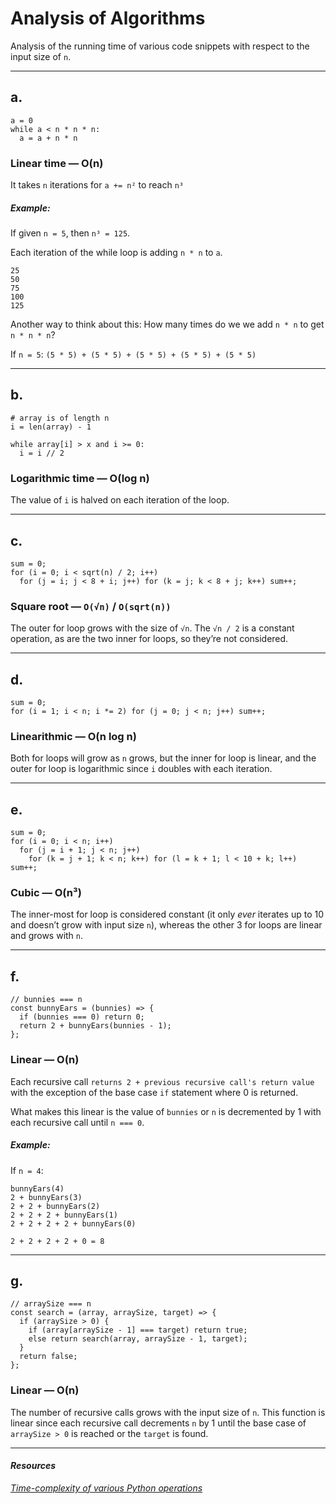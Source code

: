 Analysis of Algorithms
======================

Analysis of the running time of various code snippets with respect to the input size of `n`.

------------------------------------------------------------------------

a.
--

    a = 0
    while a < n * n * n:
      a = a + n * n

### Linear time — O(n)

It takes `n` iterations for `a += n²` to reach `n³`

##### Example:

If given `n = 5`, then `n³ = 125`.

Each iteration of the while loop is adding `n * n` to `a`.

    25
    50
    75
    100
    125

Another way to think about this: How many times do we we add `n * n` to get `n * n * n`?

If `n = 5`: `(5 * 5) + (5 * 5) + (5 * 5) + (5 * 5) + (5 * 5)`

------------------------------------------------------------------------

b.
--

    # array is of length n
    i = len(array) - 1

    while array[i] > x and i >= 0:
      i = i // 2

### Logarithmic time — O(log n)

The value of `i` is halved on each iteration of the loop.

------------------------------------------------------------------------

c.
--

    sum = 0;
    for (i = 0; i < sqrt(n) / 2; i++)
      for (j = i; j < 8 + i; j++) for (k = j; k < 8 + j; k++) sum++;

### Square root — `O(√n)` / `O(sqrt(n))`

The outer for loop grows with the size of `√n`. The `√n / 2` is a constant operation, as are the two inner for loops, so they’re not considered.

------------------------------------------------------------------------

d.
--

    sum = 0;
    for (i = 1; i < n; i *= 2) for (j = 0; j < n; j++) sum++;

### Linearithmic — O(n log n)

Both for loops will grow as `n` grows, but the inner for loop is linear, and the outer for loop is logarithmic since `i` doubles with each iteration.

------------------------------------------------------------------------

e.
--

    sum = 0;
    for (i = 0; i < n; i++)
      for (j = i + 1; j < n; j++)
        for (k = j + 1; k < n; k++) for (l = k + 1; l < 10 + k; l++) sum++;

### Cubic — O(n³)

The inner-most for loop is considered constant (it only *ever* iterates up to 10 and doesn’t grow with input size `n`), whereas the other 3 for loops are linear and grows with `n`.

------------------------------------------------------------------------

f.
--

    // bunnies === n
    const bunnyEars = (bunnies) => {
      if (bunnies === 0) return 0;
      return 2 + bunnyEars(bunnies - 1);
    };

### Linear — O(n)

Each recursive call `returns 2 + previous recursive call's return value` with the exception of the base case `if` statement where 0 is returned.

What makes this linear is the value of `bunnies` or `n` is decremented by 1 with each recursive call until `n === 0`.

##### Example:

If `n = 4`:

    bunnyEars(4)
    2 + bunnyEars(3)
    2 + 2 + bunnyEars(2)
    2 + 2 + 2 + bunnyEars(1)
    2 + 2 + 2 + 2 + bunnyEars(0)

    2 + 2 + 2 + 2 + 0 = 8

------------------------------------------------------------------------

g.
--

    // arraySize === n
    const search = (array, arraySize, target) => {
      if (arraySize > 0) {
        if (array[arraySize - 1] === target) return true;
        else return search(array, arraySize - 1, target);
      }
      return false;
    };

### Linear — O(n)

The number of recursive calls grows with the input size of `n`. This function is linear since each recursive call decrements `n` by 1 until the base case of `arraySize > 0` is reached or the `target` is found.

------------------------------------------------------------------------

#### *Resources*

*[Time-complexity of various Python operations](https://wiki.python.org/moin/TimeComplexity)*
